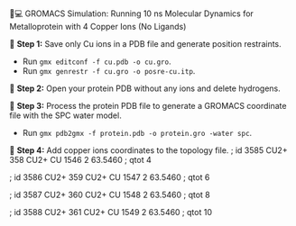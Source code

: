  🔬💻 GROMACS Simulation: Running 10 ns Molecular Dynamics for Metalloprotein with 4 Copper Ions (No Ligands)

🔧 **Step 1:** Save only Cu ions in a PDB file and generate position restraints.

- Run `gmx editconf -f cu.pdb -o cu.gro`.
- Run `gmx genrestr -f cu.gro -o posre-cu.itp`.

🔧 **Step 2:** Open your protein PDB without any ions and delete hydrogens.

🔧 **Step 3:** Process the protein PDB file to generate a GROMACS coordinate file with the SPC water model.

 - Run `gmx pdb2gmx -f protein.pdb -o protein.gro -water spc`.

 🔧 **Step 4:** Add copper ions coordinates to the topology file.
 ; id 3585 CU2+ 358 CU2+ CU 1546 2 63.5460 ; qtot 4

; id 3586 CU2+ 359 CU2+ CU 1547 2 63.5460 ; qtot 6

; id 3587 CU2+ 360 CU2+ CU 1548 2 63.5460 ; qtot 8

; id 3588 CU2+ 361 CU2+ CU 1549 2 63.5460 ; qtot 10







